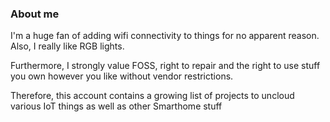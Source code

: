 ### About me

I'm a huge fan of adding wifi connectivity to things for no apparent reason.
Also, I really like RGB lights.

Furthermore, I strongly value FOSS, right to repair and the right to use stuff you own however you like without vendor restrictions.

Therefore, this account contains a growing list of projects to uncloud various IoT things as well as other Smarthome stuff
